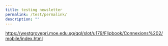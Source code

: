 ```yaml
---
title: testing newsletter
permalink: /test/permalink/
description: ""
---
```

https://westgrovepri.moe.edu.sg/qql/slot/u179/Flipbook/Connexions%202/mobile/index.html